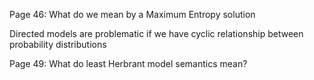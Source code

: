 Page 46: What do we mean by a Maximum Entropy solution

Directed models are problematic if we have cyclic relationship between probability distributions

Page 49: What do least Herbrant model semantics mean?
